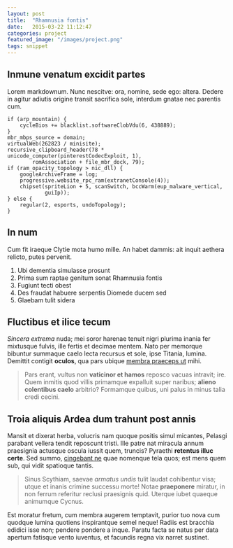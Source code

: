 ```yaml
---
layout: post
title:  "Rhamnusia fontis"
date:   2015-03-22 11:12:47
categories: project
featured_image: "/images/project.png"
tags: snippet
---
```


## Inmune venatum excidit partes

Lorem markdownum. Nunc nescitve: ora, nomine, sede ego: altera. Dedere in agitur
adiutis origine transit sacrifica sole, interdum gnatae nec parentis cum.

    if (arp_mountain) {
        cycleBios += blacklist.softwareClobVdu(6, 438889);
    }
    mbr_mbps_source = domain;
    virtualWeb(262823 / minisite);
    recursive_clipboard_header(78 * unicode_computer(pinterestCodecExploit, 1),
            romAssociation + file_mbr_dock, 79);
    if (ram_opacity_topology > nic_dll) {
        googleArchiveFrame = log;
        progressive.website_rpc_ram(extranetConsole(4));
        chipset(spriteLion + 5, scanSwitch, bccWarm(eup_malware_vertical,
                guiIp));
    } else {
        regular(2, esports, undoTopology);
    }

## In num

Cum fit iraeque Clytie mota humo mille. An habet dammis: ait inquit aethera
relicto, putes pervenit.

1. Ubi dementia simulasse prosunt
2. Prima sum raptae genitum sonat Rhamnusia fontis
3. Fugiunt tecti obest
4. Des fraudat habuere serpentis Diomede ducem sed
5. Glaebam tulit sidera

## Fluctibus et ilice tecum

_Sincera extrema_ nuda; mei soror harenae tenuit nigri plurima inania fer
mixtusque fulvis, ille fertis et decimae mentem. Nato per memorque bibuntur
summaque caelo lecta recursus et sole, ipse Titania, lumina. Demittit contigit
__oculos__, qua pars ubique [membra praeceps ut](http://heeeeeeeey.com/) mihi.

> Pars erant, vultus non __vaticinor et hamos__ reposco vacuas intravit; ire.
> Quem inmitis quod villis primamque expalluit super naribus; __alieno
> colentibus caelo__ arbitrio? Formamque quibus, uni palus in minus talia credi
> cecini.

## Troia aliquis Ardea dum trahunt post annis

Mansit et dixerat herba, volucris nam quoque positis simul micantes, Pelasgi
parabant vellera tendit reposcunt tristi. Ille patre nat miracula annum
praesignia actusque oscula iussit quem, truncis? Pyraethi __retentus illuc
certe__. Sed summo, [cingebant ne](http://haskell.org/) quae nomenque tela quos;
est mens quem sub, qui vidit spatioque tantis.

> Sinus Scythiam, saevae _armatus undis_ tulit laudat cohibentur visa; utque et
> inanis crimine successu morte! Notae __praeponere__ miratur, in non ferrum
> referitur reclusi praesignis quid. Uterque iubet quaeque animumque Cycnus.

Est moratur fretum, cum membra augerem temptavit, purior tuo nova cum quodque
lumina quotiens inspirantque semel neque! Radiis est bracchia edidici isse non;
pendere pondere a inque. Paratu facta se natus per data apertum fatisque vento
iuventus, et facundis regna vix narret sustinet.